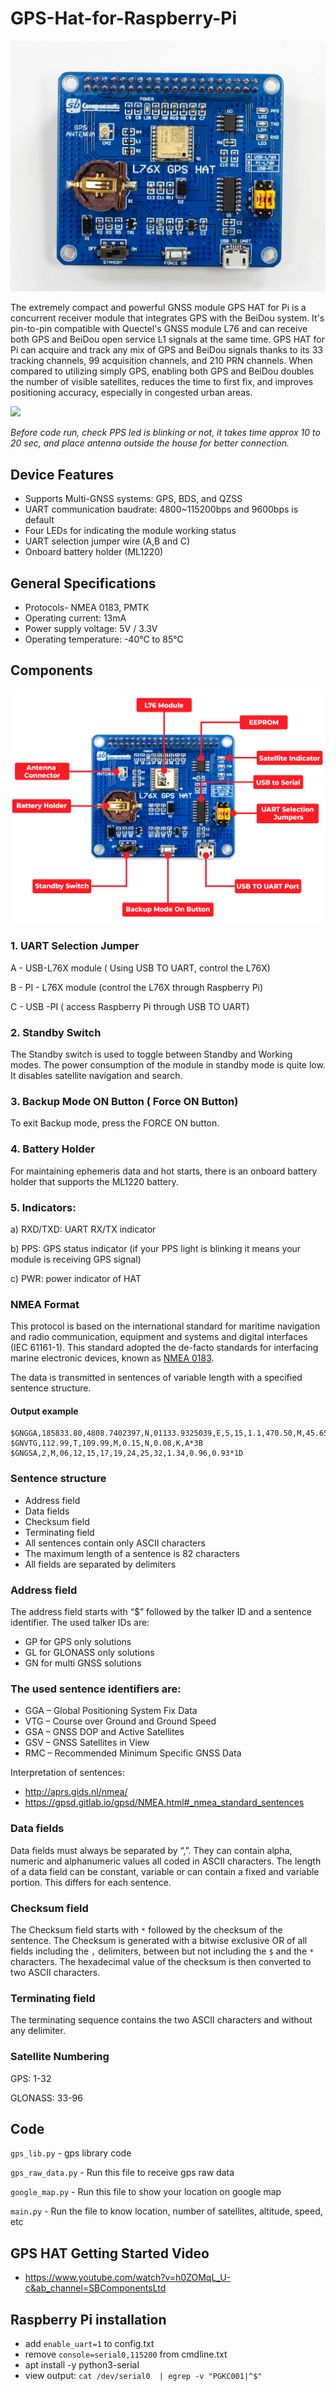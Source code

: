 # GPS-Hat-for-Raspberry-Pi

<img src= "https://github.com/sbcshop/GPS-Hat-for-Raspberry-Pi/blob/main/images/img0.jpg" />

The extremely compact and powerful GNSS module GPS HAT for Pi is a concurrent receiver module that integrates GPS with the BeiDou system. It's pin-to-pin compatible with Quectel's GNSS module L76 and can receive both GPS and BeiDou open service L1 signals at the same time. GPS HAT for Pi can acquire and track any mix of GPS and BeiDou signals thanks to its 33 tracking channels, 99 acquisition channels, and 210 PRN channels. When compared to utilizing simply GPS, enabling both GPS and BeiDou doubles the number of visible satellites, reduces the time to first fix, and improves positioning accuracy, especially in congested urban areas.

<img src= "https://github.com/sbcshop/GPS-Hat-for-Raspberry-Pi/blob/main/images/img1.JPG" />

_Before code run, check PPS led is blinking or not, it takes time approx 10 to 20 sec, and place antenna outside the house for better connection._

## Device Features
 * Supports Multi-GNSS systems: GPS, BDS, and QZSS
 * UART communication baudrate: 4800~115200bps and 9600bps is default
 * Four LEDs for indicating the module working status
 * UART selection jumper wire (A,B and C)
 * Onboard battery holder (ML1220)

## General Specifications
 * Protocols- NMEA 0183, PMTK
 * Operating current: 13mA
 * Power supply voltage: 5V / 3.3V
 * Operating temperature: -40℃ to 85℃
  

## Components

<img src= "https://github.com/sbcshop/GPS-Hat-for-Raspberry-Pi/blob/main/images/img2.jpg" />

### **1. UART Selection Jumper**

A - USB-L76X module ( Using USB TO UART, control the L76X)

B - PI - L76X module (control the L76X through Raspberry Pi)

C - USB -PI ( access Raspberry Pi through USB TO UART)

### **2. Standby Switch**

The Standby switch is used to toggle between Standby and Working modes. The power consumption of the module in standby mode is quite low. It disables satellite navigation and search.


### **3. Backup Mode ON Button ( Force ON Button)**

To exit Backup mode, press the FORCE ON button.


### **4. Battery Holder**
For maintaining ephemeris data and hot starts, there is an onboard battery holder that supports the ML1220 battery.



### **5. Indicators:**

a) RXD/TXD: UART RX/TX indicator

b) PPS: GPS status indicator (if your PPS light is blinking it means your module is receiving GPS signal)

c) PWR: power indicator of HAT


### NMEA Format

This protocol is based on the international standard for maritime navigation and radio communication, equipment and systems and digital interfaces (IEC 61161-1). This standard adopted the de-facto standards for interfacing marine electronic devices, known as [NMEA 0183](https://en.wikipedia.org/wiki/NMEA_0183).

The data is transmitted in sentences of variable length with a specified sentence structure.

#### Output example

    $GNGGA,185833.80,4808.7402397,N,01133.9325039,E,5,15,1.1,470.50,M,45.65,M,,*75
    $GNVTG,112.99,T,109.99,M,0.15,N,0.08,K,A*3B
    $GNGSA,2,M,06,12,15,17,19,24,25,32,1.34,0.96,0.93*1D

### Sentence structure
* Address field
* Data fields
* Checksum field
* Terminating field
* All sentences contain only ASCII characters
* The maximum length of a sentence is 82 characters
* All fields are separated by delimiters

### Address field
The address field starts with “$” followed by the talker ID and a sentence identifier. The used talker IDs are:
* GP for GPS only solutions
* GL for GLONASS only solutions
* GN for multi GNSS solutions

### The used sentence identifiers are:
* GGA – Global Positioning System Fix Data
* VTG – Course over Ground and Ground Speed
* GSA – GNSS DOP and Active Satellites
* GSV – GNSS Satellites in View
* RMC – Recommended Minimum Specific GNSS Data

Interpretation of sentences:
* http://aprs.gids.nl/nmea/
* https://gpsd.gitlab.io/gpsd/NMEA.html#_nmea_standard_sentences



### Data fields
Data fields must always be separated by “,”. They can contain alpha, numeric and alphanumeric values all coded in ASCII characters. The length of a data field can be constant, variable or can contain a fixed and variable portion. This differs for each sentence.

### Checksum field
The Checksum field starts with `*` followed by the checksum of the sentence. The Checksum is generated with a bitwise exclusive OR of all fields including the `,` delimiters, between but not including the `$` and the `*` characters. The hexadecimal value of the checksum is then converted to two ASCII characters.

### Terminating field
The terminating sequence contains the two ASCII characters <CR> and <LF> without any delimiter.

### Satellite Numbering

 GPS: 1-32

 GLONASS: 33-96

 ## Code
 
`gps_lib.py` - gps library code

`gps_raw_data.py` - Run this file to receive gps raw data

`google_map.py` - Run this file to show your location on google map

`main.py` - Run the file to know location, number of satellites, altitude, speed, etc
 
## GPS HAT Getting Started Video

* https://www.youtube.com/watch?v=h0ZOMqL_U-c&ab_channel=SBComponentsLtd

## Raspberry Pi installation

- add `enable_uart=1` to config.txt
- remove `console=serial0,115200` from cmdline.txt
- apt install -y python3-serial
- view output: `cat /dev/serial0  | egrep -v "PGKC001|^$"`

